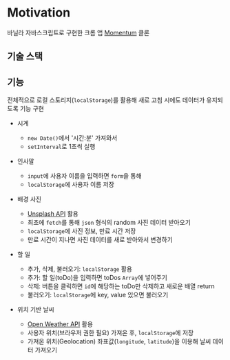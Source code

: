 # Motivation

바닐라 자바스크립트로 구현한 크롬 앱 [Momentum](https://chrome.google.com/webstore/detail/momentum/laookkfknpbbblfpciffpaejjkokdgca) 클론

## 기술 스택

## 기능

전체적으로 로컬 스토리지(`localStorage`)를 활용해 새로 고침 시에도 데이터가 유지되도록 기능 구현

- 시계

  - `new Date()`에서 '시간:분' 가져와서
  - `setInterval`로 1초씩 실행

- 인사말

  - `input`에 사용자 이름을 입력하면 `form`을 통해
  - `localStorage`에 사용자 이름 저장

- 배경 사진

  - [Unsplash API](https://unsplash.com/developers) 활용
  - 최초에 `fetch`를 통해 `json` 형식의 random 사진 데이터 받아오기
  - `localStorage`에 사진 정보, 만료 시간 저장
  - 만료 시간이 지나면 사진 데이터를 새로 받아와서 변경하기

- 할 일

  - 추가, 삭제, 불러오기: `localStorage` 활용
  - 추가: 할 일(toDo)을 입력하면 toDos `Array`에 넣어주기
  - 삭제: 버튼을 클릭하면 `id`에 해당하는 toDo만 삭제하고 새로운 배열 return
  - 불러오기: `localStorage`에 key, value 있으면 불러오기

- 위치 기반 날씨
  - [Open Weather API](https://openweathermap.org/api) 활용
  - 사용자 위치(브라우저 권한 필요) 가져온 후, `localStorage`에 저장
  - 가져온 위치(Geolocation) 좌표값(`longitude`, `latitude`)을 이용해 날씨 데이터 가져오기

